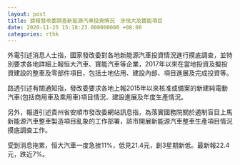 ```yaml
---
layout: post
title: 據報發改委調查新能源汽車投資情況　涉恒大及寶能項目
date: 2020-11-25 15:18:23.000000000 +08:00
categories: rthk
---
```


外電引述消息人士指，國家發改委對各地新能源汽車投資情況進行摸底調查，並特別要求各地詳細上報恒大汽車、寶能汽車等企業，2017年以來在當地投資及擬投資建設的整車及零部件項目，包括土地佔用、建設內部、項目進展及完成投資等。

路透引述有關通知指，發改委要求各地上報2015年以來核准或備案的新建純電動汽車(包括商用車及乘用車)項目情況、建設進展及年度生產情況。

另外，報道引述貴州省安順市發改委網站訊息指，為落實國務院關於遏制盲目上馬新能源汽車整車製造項目亂象的工作部署，該市開展新能源汽車整車生產項目情況摸底調查工作。

受到消息拖累，恒大汽車一度急挫11%，低見21.4元，創3星期新低。最新報22.4元，跌近7%。
